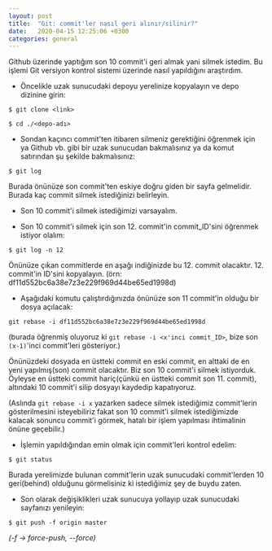 ```yaml
---
layout: post
title:  "Git: commit'ler nasıl geri alınır/silinir?"
date:   2020-04-15 12:25:06 +0300
categories: general
---
```


Github üzerinde yaptığım son 10 commit'i geri almak yani silmek istedim. Bu işlemi Git versiyon kontrol sistemi üzerinde nasıl yapıldığını araştırdım.

- Öncelikle uzak sunucudaki depoyu yerelinize kopyalayın ve depo dizinine girin:

`$ git clone <link>`

`$ cd ./<depo-adı>`

- Sondan kaçıncı commit'ten itibaren silmeniz gerektiğini öğrenmek için ya Github vb. gibi bir uzak sunucudan bakmalısınız ya da komut satırından şu şekilde bakmalısınız:

`$ git log`

Burada önünüze son commit'ten eskiye doğru giden bir sayfa gelmelidir. Burada kaç commit silmek istediğinizi belirleyin.

- Son 10 commit'i silmek istediğimizi varsayalım.

- Son 10 commit'i silmek için son 12. commit'in commit_ID'sini öğrenmek istiyor olalım:

`$ git log -n 12`

Önünüze çıkan commitlerde en aşağı indiğinizde bu 12. commit olacaktır. 12. commit'in ID'sini kopyalayın. (örn: df11d552bc6a38e7z3e229f969d44be65ed1998d)

- Aşağıdaki komutu çalıştırdığınızda önünüze son 11 commit'in olduğu bir dosya açılacak:

`git rebase -i df11d552bc6a38e7z3e229f969d44be65ed1998d`

(burada öğrenmiş oluyoruz ki `git rebase -i <x'inci commit_ID>`,  bize son `(x-1)`'inci commit'leri gösteriyor.)

Önünüzdeki dosyada en üstteki commit en eski commit, en alttaki de en yeni yapılmış(son) commit olacaktır. Biz son 10 commit'i silmek istiyorduk. Öyleyse en üstteki commit hariç(çünkü en üstteki commit son 11. commit), altındaki 10 commit'i silip dosyayı kaydedip kapatıyoruz.

(Aslında `git rebase -i x` yazarken sadece silmek istediğimiz commit'lerin gösterilmesini isteyebiliriz fakat son 10 commit'i silmek istediğimizde kalacak sonuncu commit'i görmek, hatalı bir işlem yapılması ihtimalinin önüne geçebilir.)

- İşlemin yapıldığından emin olmak için commit'leri kontrol edelim:

`$ git status`

Burada yerelimizde bulunan commit'lerin uzak sunucudaki commit'lerden 10 geri(behind) olduğunu görmelisiniz ki istediğimiz şey de buydu zaten.

- Son olarak değişiklikleri uzak sunucuya yollayıp uzak sunucudaki sayfanızı yenileyin:

`$ git push -f origin master`

<i>(-f -> force-push, --force)</i>
